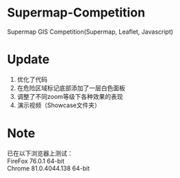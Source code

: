 # Supermap-Competition
Supermap GIS Competition(Supermap, Leaflet, Javascript)

# Update
1.  优化了代码<br/>
2.  在危险区域标记底部添加了一层白色面板<br/>
3.  调整了不同zoom等级下各种效果的表现<br/>
4.  演示视频（Showcase文件夹）

# Note
已在以下浏览器上测试：<br/>
FireFox 76.0.1 64-bit<br/>
Chrome 81.0.4044.138 64-bit<br/>

